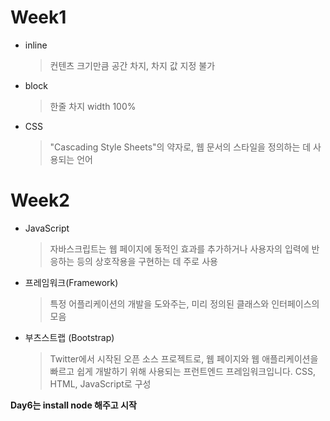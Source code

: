 # Week1

* inline  
    >컨텐츠 크기만큼 공간 차지, 차지 값 지정 불가

* block    
    >한줄 차지 width 100%

* CSS
    >"Cascading Style Sheets"의 약자로, 웹 문서의 스타일을 정의하는 데 사용되는 언어


# Week2

* JavaScript
    >자바스크립트는 웹 페이지에 동적인 효과를 추가하거나 사용자의 입력에 반응하는 등의 상호작용을 구현하는 데 주로 사용

* 프레임워크(Framework)
    >특정 어플리케이션의 개발을 도와주는, 미리 정의된 클래스와 인터페이스의 모음
    
* 부츠스트랩 (Bootstrap)
    >Twitter에서 시작된 오픈 소스 프로젝트로, 웹 페이지와 웹 애플리케이션을 빠르고 쉽게 개발하기 위해 사용되는 프런트엔드 프레임워크입니다. CSS, HTML, JavaScript로 구성


**Day6는 install node 해주고 시작**